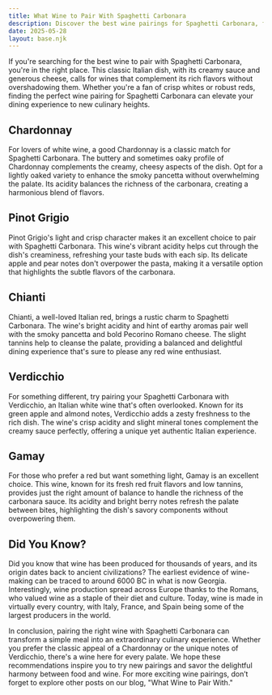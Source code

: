 ```yaml
---
title: What Wine to Pair With Spaghetti Carbonara
description: Discover the best wine pairings for Spaghetti Carbonara, from bold reds to crisp whites.
date: 2025-05-28
layout: base.njk
---
```


If you're searching for the best wine to pair with Spaghetti Carbonara, you're in the right place. This classic Italian dish, with its creamy sauce and generous cheese, calls for wines that complement its rich flavors without overshadowing them. Whether you're a fan of crisp whites or robust reds, finding the perfect wine pairing for Spaghetti Carbonara can elevate your dining experience to new culinary heights.

## Chardonnay

For lovers of white wine, a good Chardonnay is a classic match for Spaghetti Carbonara. The buttery and sometimes oaky profile of Chardonnay complements the creamy, cheesy aspects of the dish. Opt for a lightly oaked variety to enhance the smoky pancetta without overwhelming the palate. Its acidity balances the richness of the carbonara, creating a harmonious blend of flavors.

## Pinot Grigio

Pinot Grigio's light and crisp character makes it an excellent choice to pair with Spaghetti Carbonara. This wine's vibrant acidity helps cut through the dish's creaminess, refreshing your taste buds with each sip. Its delicate apple and pear notes don't overpower the pasta, making it a versatile option that highlights the subtle flavors of the carbonara.

## Chianti

Chianti, a well-loved Italian red, brings a rustic charm to Spaghetti Carbonara. The wine's bright acidity and hint of earthy aromas pair well with the smoky pancetta and bold Pecorino Romano cheese. The slight tannins help to cleanse the palate, providing a balanced and delightful dining experience that's sure to please any red wine enthusiast.

## Verdicchio

For something different, try pairing your Spaghetti Carbonara with Verdicchio, an Italian white wine that's often overlooked. Known for its green apple and almond notes, Verdicchio adds a zesty freshness to the rich dish. The wine's crisp acidity and slight mineral tones complement the creamy sauce perfectly, offering a unique yet authentic Italian experience.

## Gamay

For those who prefer a red but want something light, Gamay is an excellent choice. This wine, known for its fresh red fruit flavors and low tannins, provides just the right amount of balance to handle the richness of the carbonara sauce. Its acidity and bright berry notes refresh the palate between bites, highlighting the dish's savory components without overpowering them.

## Did You Know?

Did you know that wine has been produced for thousands of years, and its origin dates back to ancient civilizations? The earliest evidence of wine-making can be traced to around 6000 BC in what is now Georgia. Interestingly, wine production spread across Europe thanks to the Romans, who valued wine as a staple of their diet and culture. Today, wine is made in virtually every country, with Italy, France, and Spain being some of the largest producers in the world.

In conclusion, pairing the right wine with Spaghetti Carbonara can transform a simple meal into an extraordinary culinary experience. Whether you prefer the classic appeal of a Chardonnay or the unique notes of Verdicchio, there's a wine here for every palate. We hope these recommendations inspire you to try new pairings and savor the delightful harmony between food and wine. For more exciting wine pairings, don’t forget to explore other posts on our blog, "What Wine to Pair With."